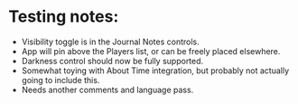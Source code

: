 # Testing notes:

- Visibility toggle is in the Journal Notes controls.
- App will pin above the Players list, or can be freely placed elsewhere.
- Darkness control should now be fully supported.
- Somewhat toying with About Time integration, but probably not actually going to include this.
- Needs another comments and language pass.
